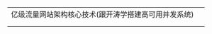 |                                                      |      |
| ---------------------------------------------------- | ---- |
| 亿级流量网站架构核心技术(跟开涛学搭建高可用并发系统) |      |
|                                                      |      |
|                                                      |      |

